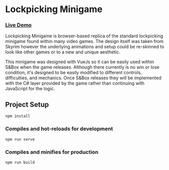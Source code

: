 # Lockpicking Minigame
### [Live Demo](https://adamnizol.github.io/lockpickingminigame/#/)

Lockpicking Minigame is browser-based replica of the standard lockpicking minigame found within many video games. The design itself was taken from Skyrim however the underlying animations and setup could be re-skinned to look like other games or to a new and unique aesthetic.

This minigame was designed with VueJs so it can be easily used within S&Box when the game releases. Although there currently is no win or lose condition, it's designed to be easily modified to different controls, difficulties, and mechanics. Once S&Box releases they will be implemented with the C# layer provided by the game rather than continuing with JavaScript for the logic.

## Project Setup
```
npm install
```

### Compiles and hot-reloads for development
```
npm run serve
```

### Compiles and minifies for production
```
npm run build
``` 
